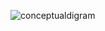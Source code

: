 ![conceptualdigram](https://github.com/user-attachments/assets/7fa18cc2-225d-4d72-8403-7e50f5a8d3ce)
